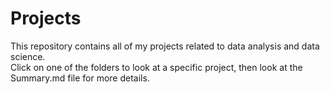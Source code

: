 # Projects
This repository contains all of my projects related to data analysis and data science. \
Click on one of the folders to look at a specific project, then look at the Summary.md file for more details.
